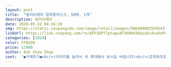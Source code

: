 ```yaml
---
layout: post 
title:  "빌리브에어 일회용마스크, 50매, 1개" 
description: 빌리브에어 ..
date: 2020-05-22 04:34:39 
img: https://static.coupangcdn.com/image/retail/images/506489603550543-d3ad7dbe-0e89-416c-8aff-097991bda7d9.jpg 
linkUrl: https://link.coupang.com/re/AFFSDP?lptag=AF3600438&subid=ahnPublicAsk&pageKey=1432267111&itemId=2473757022&vendorItemId=70467133607&traceid=V0-113-32c664743cfe6346 
categories: [1024] 
color: FFB2D9 
price: 12900 
author: Ask View Shop 
cont:  "●구매후기●<br/>(이미지를 눌러서 꼭 확대해서 보시길 바랍니다)<br/>(로켓와우로 받자마자 뜬 눈으로 렌즈도 안 끼고 사진 찍고 리뷰 씁니다)<br/>(새벽에 주문할때 후기가 하나도 없었는데)<br/>(이미 리뷰가 많고 평이 좋은 제품들은 품절인 상태)<br/>+착용 후기<br/>11개라 총51장 이었습니다.<br/><br/>12장에 천원하는 저렴한 제품을 쌓아 놓고 썼는데,<br/>1회용으로 날 더울때 요긴하게 잘 쓸 것 같습니다.<br/><br/>50장 다 뜯어서 확인한 건 아니지만 겉으로 보기엔 오염도 없어 보입니다<br/>5월 12일 이상품이 업뎃 되자마자 구매한 사람입니다.<br/><br/>94고 80이고 마스크는 내 능력으론 도저히 쿠팡서 구매를<br/>➠ 가 격 : 13,900원 (갯수 : 51매)<br/>➠ 배송일 : 2020년 5월 13일 / 로켓배송<br/>➠ 주문일 : 2020년 5월 12일<br/>갖은 노력을 기울여도 성공하지 못했는데<br/>같아요.<br/> 마스크 윗부분 아랫부분 손으로 싹 쓸어보면<br/>갯수는 다섯봉지 다 꺼내서 세어 봤는데 한봉지가<br/>검색 해보니 중국산이라 가급적이면 중국산은<br/>결론은 이 시국에 이 가격에 이 정도 수준이면<br/>국산은 부직포가 부드러운 반면 중국산은 좀<br/>귀하고 턱없이 비싸서 속는 셈 치고 한번 사보자 하고<br/>그놈의 94마스크 주문 해 볼라꼬<br/>그동안 쿠팡에서 시도 때도 없이 주문을 했지만 이번이 첫 리뷰입니다<br/>그래서 작게나마 도움이 되기 위해 리뷰를 씁니다<br/>그렇게 사기 싫었던 안 살려고 했던 중국산이라고 해도<br/>그리고 가장 큰 걱정이었던 비침 정도? 생각보다 얇거나 비침이 있지도 않네요 싼 마스크 특유의 큼큼한 냄새도 안 납니다<br/>끝으로! 재구매 의사는 있지만 되도록이면 코로나가 끝나서 재구매는 안 하는 날이 오면 좋겠습니다 ㅠㅠ 제발!!!!!!!!!!<br/>나니 지금은 다이소에서도 마스크를 살 수가 없네요.<br/><br/>나머지는 질이 좋으니 씁니다ㅠㅠ 주름이 아래를 향하지<br/>날카롭습니다.<br/> 장시간 마스크를 쓰면 약한 눈밑 피부와<br/>냄새는 다행히 일절 없었구요.<br/><br/>다섯개? 정도 착용한 것 같은데 작은 오염이 있는 두 개 발견했어요<br/>다짐을 했건만 이 시국에 다들 귀한 마스크에<br/>담당자가 누군지 연결도 안되고 사과 한번을<br/>대체 다른 사람들은<br/>더 사고 싶어도 하나밖에 못사게 되어 있어서<br/>덥히는데 얼굴 작은 여성분들은 많이 크겠다 싶습니다.<br/><br/>도톰한 게 둘다 비슷했는데 반해<br/>되도록 뒤집어 쓰려고요.<br/>뒤집은 그 면은 부드럽습니다.<br/><br/>둘다 내장되어 있어 고정이 잘되고 <br/>따갑네요... <br/> 접착제??? 날카롭게 울퉁불퉁 붙어있는거<br/>마스크는 언제쯤 안 쓸 수 있을까요 ㅜㅜ<br/>매달리는 터라 몇자 적어 봅니다.<br/><br/>몇장 쓰신 분들은 뒤집어서 써보세요 훨씬 나아요!<br/>모두 괜찮았어요.<br/> 오늘 궁금해서 한장을 껴봤는데 너무<br/>못할 것 같아서 새벽에 덴탈마스크 검색 했는데<br/>무슨 재주로 마스크를 두번 세번 구매하는지<br/>미리 더 쟁여두지 못하고 코로나 터지고 가족들 다 나눠주고<br/>밑에 추가 설명글도 조금씩 적었어요!<br/>복불복 성공!<br/>불량품도 없었습니다.<br/><br/>비교 해 보니 (마지막 사진 참고 하세요)<br/>비해 좀 부실한 것 같습니다.<br/><br/>빌리브에어 마스크는 다른 마스크들과 다르게 한 장이 아닌 다섯 봉지 안에 10장씩 들어 있습니다<br/>뻣뻣하면서 끈부분 부착하는 마감처리가 국산에<br/>사이즈도 넉넉해서 얼큰이 내 얼굴도 충분히 다<br/>사진으로 정확히 이해 안되실거 같아서 첨부된 이미지<br/>상관없다 어느쪽이든 쓰면 된다 싶으면 쓰시고 그렇지<br/>상단에 저렴한 가격 13,900원에 50매가 떴길래<br/>세로 길이가 중국산이 약간 작고 두께는 적당히<br/>안살려고 했건만 국내산은 죄다 품절에 그나마도 한없이<br/>않게 위를 향하게 쓰니까 어색한 부분은 있지만 그래도<br/>않다면 반품 신청하세욤! 이미 배송 받은지 몇일 됐고<br/>어찌됐던 구팡서 처음으로 내돈 주고 산 마스크가<br/>에효<br/>열불터져서 죽겄는데<br/>이 리뷰가 도움이 조금이라도 됐으면 합니당! <br/>이 시국에 이 정도면 그런대로 양호한 편입니다.<br/><br/>이것도 하나의 복불복 같은 거라 상태 양호한 제품이 오길 바랬습니다<br/>이게 처음 만들때 부터 생각없이 만드신거 같은데.<br/>.<br/>한장<br/>이라도 직접 써보고 생각하고 만드시길 바래요.<br/> 무튼 뭐<br/>일회용 마스크 라고 적힌 화이트 일회용 마스크 50매 짜리를 바로 어제 구매했다가 표면에 털이 너무 일어난 것 같아서 반품하고 빌리브에어 마스크를 구매했습니다<br/>잘 써지긴 하네요.<br/> 당일 주문 하신분들 난 주름 방향따위<br/>전체적으로 포장,두께,고무줄,와이어,냄새,오염,수량 등<br/>제대로 안하니 앞으론 후기고 나발이고 다신 안쓰리라<br/>좋은 거를 사려면 어차피 비싸니까 그냥 싼 것 중에서 샀고,<br/>주문한지도 됐고.<br/>.<br/> 반품하려니 번거롭고 주름이 반대가<br/>주문했는데<br/>중국산에 덴탈마스크라니 <br/>집에 남아 있는 국산 덴탈 마스크랑 중국산마스크랑<br/>코로나가 오기 전에 다이소에서 국산 덴탈마스크를<br/>콧대부분을 고정 할 수 있는 철사심이 마스크 윗부분에<br/>쿠팡서 몇달동안 밤낮으로 매일을 하루같이<br/>쿠팡체험단에서 전화와서 체험단 상품 보내 주겠다고<br/>큼큼한 냄새 나네요.<br/>.<br/> ㅜㅜ 그리고 저는 끈이 너무 길어서 양쪽 다 한 번씩 묶었어요 이제 딱 맞고 편합니다!<br/>터무니없이 폭등한 마스크 가격을 보면 정말 사기 싫었는데... <br/>  마스크를 다 써서 울며 겨자먹기로 구매했습니다<br/>턱 밑이 쓸려 피 나겠어요.<br/> 그래서 저는 할수 없이 이미<br/>평이 하나도 없어서 믿음이 가질 않았는데, 서칭해보니 역시 다들 궁금하다는 질문들 뿐이네요<br/>표면도 깔끔했고 줄 길이도 크게 차이가 난다거나 하지 않았습니다<br/>한숨이 절로 나옵니다.<br/><br/>해 놓고선 약속을 한달동안 2주간씩 4번을 어기고도<br/>(이미지를 눌러서 꼭 확대해서 보시길 바랍니다)<br/>(로켓와우로 받자마자 뜬 눈으로 렌즈도 안 끼고 사진 찍고 리뷰 씁니다)<br/>(새벽에 주문할때 후기가 하나도 없었는데)<br/>(이미 리뷰가 많고 평이 좋은 제품들은 품절인 상태)<br/>+착용 후기<br/>11개라 총51장 이었습니다.<br/><br/>12장에 천원하는 저렴한 제품을 쌓아 놓고 썼는데,<br/>1회용으로 날 더울때 요긴하게 잘 쓸 것 같습니다.<br/><br/>50장 다 뜯어서 확인한 건 아니지만 겉으로 보기엔 오염도 없어 보입니다<br/>5월 12일 이상품이 업뎃 되자마자 구매한 사람입니다.<br/><br/>94고 80이고 마스크는 내 능력으론 도저히 쿠팡서 구매를<br/>➠ 가 격 : 13,900원 (갯수 : 51매)<br/>➠ 배송일 : 2020년 5월 13일 / 로켓배송<br/>➠ 주문일 : 2020년 5월 12일<br/>갖은 노력을 기울여도 성공하지 못했는데<br/>같아요.<br/> 마스크 윗부분 아랫부분 손으로 싹 쓸어보면<br/>갯수는 다섯봉지 다 꺼내서 세어 봤는데 한봉지가<br/>검색 해보니 중국산이라 가급적이면 중국산은<br/>결론은 이 시국에 이 가격에 이 정도 수준이면<br/>국산은 부직포가 부드러운 반면 중국산은 좀<br/>귀하고 턱없이 비싸서 속는 셈 치고 한번 사보자 하고<br/>그놈의 94마스크 주문 해 볼라꼬<br/>그동안 쿠팡에서 시도 때도 없이 주문을 했지만 이번이 첫 리뷰입니다<br/>그래서 작게나마 도움이 되기 위해 리뷰를 씁니다<br/>그렇게 사기 싫었던 안 살려고 했던 중국산이라고 해도<br/>그리고 가장 큰 걱정이었던 비침 정도? 생각보다 얇거나 비침이 있지도 않네요 싼 마스크 특유의 큼큼한 냄새도 안 납니다<br/>끝으로! 재구매 의사는 있지만 되도록이면 코로나가 끝나서 재구매는 안 하는 날이 오면 좋겠습니다 ㅠㅠ 제발!!!!!!!!!!<br/>나니 지금은 다이소에서도 마스크를 살 수가 없네요.<br/><br/>나머지는 질이 좋으니 씁니다ㅠㅠ 주름이 아래를 향하지<br/>날카롭습니다.<br/> 장시간 마스크를 쓰면 약한 눈밑 피부와<br/>냄새는 다행히 일절 없었구요.<br/><br/>다섯개? 정도 착용한 것 같은데 작은 오염이 있는 두 개 발견했어요<br/>다짐을 했건만 이 시국에 다들 귀한 마스크에<br/>담당자가 누군지 연결도 안되고 사과 한번을<br/>대체 다른 사람들은<br/>더 사고 싶어도 하나밖에 못사게 되어 있어서<br/>덥히는데 얼굴 작은 여성분들은 많이 크겠다 싶습니다.<br/><br/>도톰한 게 둘다 비슷했는데 반해<br/>되도록 뒤집어 쓰려고요.<br/>뒤집은 그 면은 부드럽습니다.<br/><br/>둘다 내장되어 있어 고정이 잘되고 <br/>따갑네요... <br/> 접착제??? 날카롭게 울퉁불퉁 붙어있는거<br/>마스크는 언제쯤 안 쓸 수 있을까요 ㅜㅜ<br/>매달리는 터라 몇자 적어 봅니다.<br/><br/>몇장 쓰신 분들은 뒤집어서 써보세요 훨씬 나아요!<br/>모두 괜찮았어요.<br/> 오늘 궁금해서 한장을 껴봤는데 너무<br/>못할 것 같아서 새벽에 덴탈마스크 검색 했는데<br/>무슨 재주로 마스크를 두번 세번 구매하는지<br/>미리 더 쟁여두지 못하고 코로나 터지고 가족들 다 나눠주고<br/>밑에 추가 설명글도 조금씩 적었어요!<br/>복불복 성공!<br/>불량품도 없었습니다.<br/><br/>비교 해 보니 (마지막 사진 참고 하세요)<br/>비해 좀 부실한 것 같습니다.<br/><br/>빌리브에어 마스크는 다른 마스크들과 다르게 한 장이 아닌 다섯 봉지 안에 10장씩 들어 있습니다<br/>뻣뻣하면서 끈부분 부착하는 마감처리가 국산에<br/>사이즈도 넉넉해서 얼큰이 내 얼굴도 충분히 다<br/>사진으로 정확히 이해 안되실거 같아서 첨부된 이미지<br/>상관없다 어느쪽이든 쓰면 된다 싶으면 쓰시고 그렇지<br/>상단에 저렴한 가격 13,900원에 50매가 떴길래<br/>세로 길이가 중국산이 약간 작고 두께는 적당히<br/>안살려고 했건만 국내산은 죄다 품절에 그나마도 한없이<br/>않게 위를 향하게 쓰니까 어색한 부분은 있지만 그래도<br/>않다면 반품 신청하세욤! 이미 배송 받은지 몇일 됐고<br/>어찌됐던 구팡서 처음으로 내돈 주고 산 마스크가<br/>에효<br/>열불터져서 죽겄는데<br/>이 리뷰가 도움이 조금이라도 됐으면 합니당! <br/>이 시국에 이 정도면 그런대로 양호한 편입니다.<br/><br/>이것도 하나의 복불복 같은 거라 상태 양호한 제품이 오길 바랬습니다<br/>이게 처음 만들때 부터 생각없이 만드신거 같은데.<br/>.<br/>한장<br/>이라도 직접 써보고 생각하고 만드시길 바래요.<br/> 무튼 뭐<br/>일회용 마스크 라고 적힌 화이트 일회용 마스크 50매 짜리를 바로 어제 구매했다가 표면에 털이 너무 일어난 것 같아서 반품하고 빌리브에어 마스크를 구매했습니다<br/>잘 써지긴 하네요.<br/> 당일 주문 하신분들 난 주름 방향따위<br/>전체적으로 포장,두께,고무줄,와이어,냄새,오염,수량 등<br/>제대로 안하니 앞으론 후기고 나발이고 다신 안쓰리라<br/>좋은 거를 사려면 어차피 비싸니까 그냥 싼 것 중에서 샀고,<br/>주문한지도 됐고.<br/>.<br/> 반품하려니 번거롭고 주름이 반대가<br/>주문했는데<br/>중국산에 덴탈마스크라니 <br/>집에 남아 있는 국산 덴탈 마스크랑 중국산마스크랑<br/>코로나가 오기 전에 다이소에서 국산 덴탈마스크를<br/>콧대부분을 고정 할 수 있는 철사심이 마스크 윗부분에<br/>쿠팡서 몇달동안 밤낮으로 매일을 하루같이<br/>쿠팡체험단에서 전화와서 체험단 상품 보내 주겠다고<br/>큼큼한 냄새 나네요.<br/>.<br/> ㅜㅜ 그리고 저는 끈이 너무 길어서 양쪽 다 한 번씩 묶었어요 이제 딱 맞고 편합니다!<br/>터무니없이 폭등한 마스크 가격을 보면 정말 사기 싫었는데... <br/>  마스크를 다 써서 울며 겨자먹기로 구매했습니다<br/>턱 밑이 쓸려 피 나겠어요.<br/> 그래서 저는 할수 없이 이미<br/>평이 하나도 없어서 믿음이 가질 않았는데, 서칭해보니 역시 다들 궁금하다는 질문들 뿐이네요<br/>표면도 깔끔했고 줄 길이도 크게 차이가 난다거나 하지 않았습니다<br/>한숨이 절로 나옵니다.<br/><br/>해 놓고선 약속을 한달동안 2주간씩 4번을 어기고도<br/>" 
---
```

